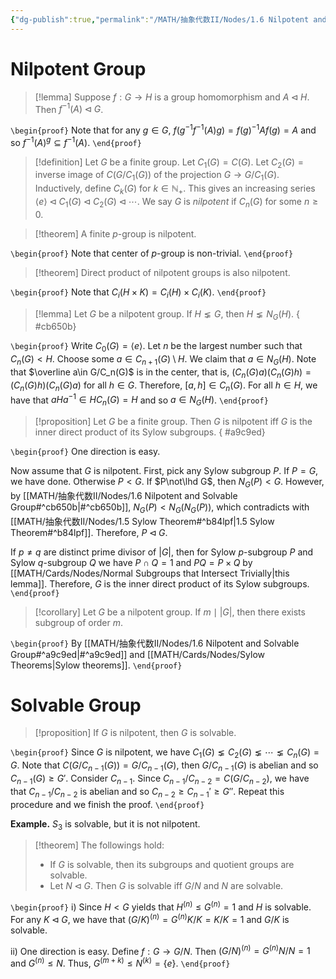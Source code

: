 ```yaml
---
{"dg-publish":true,"permalink":"/MATH/抽象代数II/Nodes/1.6 Nilpotent and Solvable Group/","dgPassFrontmatter":true}
---
```



# Nilpotent Group

> [!lemma]
> Suppose $f:G\to H$ is a group homomorphism and $A\lhd H$. Then $f^{-1}(A)\lhd G$.

`\begin{proof}`
Note that for any $g\in G$, $f(g^{-1}f^{-1}(A)g)=f(g)^{-1}Af(g)=A$ and so $f^{-1}(A)^g\subseteq f^{-1}(A)$. 
`\end{proof}`

> [!definition]
> Let $G$ be a finite group. Let $C_1(G)=C(G)$. Let $C_2(G)=\mbox{inverse image of }C(G/C_1(G))\mbox{ of the projection }G\to G/C_1(G)$. Inductively, define $C_k(G)$ for $k\in \mathbb{N}_{+}$. This gives an increasing series $\left\langle e\right\rangle\lhd C_1(G)\lhd C_2(G)\lhd\cdots$. We say $G$ is *nilpotent* if $C_n(G)$ for some $n\geqslant 0$. 


> [!theorem]
> A finite $p$-group is nilpotent.

`\begin{proof}`
Note that center of $p$-group is non-trivial.
`\end{proof}`
> [!theorem]
> Direct product of nilpotent groups is also nilpotent.

`\begin{proof}`
Note that $C_i(H\times K)=C_i(H)\times C_i(K)$. 
`\end{proof}`

> [!lemma]
> Let $G$ be a nilpotent group. If $H\lneq G$, then $H\lneq N_G(H)$.
{ #cb650b}


`\begin{proof}`
Write $C_0(G)=\left\langle e\right\rangle$. Let $n$ be the largest number such that $C_n(G)<H$. Choose some $a\in C_{n+1}(G)\setminus H$. We claim that $a\in N_G(H)$. Note that $\overline a\in G/C_n(G)$ is in the center, that is, $(C_n(G)a)(C_n(G)h)=(C_n(G)h)(C_n(G)a)$ for all $h\in G$. Therefore, $[a,h]\in C_n(G)$. For all $h\in H$, we have that $aHa^{-1}\in HC_n(G)=H$ and so $a\in N_G(H)$.
`\end{proof}`

> [!proposition]
> Let $G$ be a finite group. Then $G$ is nilpotent iff $G$ is the inner direct product of its Sylow subgroups.
{ #a9c9ed}


`\begin{proof}`
One direction is easy.

Now assume that $G$ is nilpotent. First, pick any Sylow subgroup $P$. If $P=G$, we have done. Otherwise $P<G$. If $P\not\lhd G$, then $N_G(P)<G$. However, by [[MATH/抽象代数II/Nodes/1.6 Nilpotent and Solvable Group#^cb650b\|#^cb650b]], $N_G(P)<N_G(N_G(P))$, which contradicts with [[MATH/抽象代数II/Nodes/1.5 Sylow Theorem#^b84lpf\|1.5 Sylow Theorem#^b84lpf]]. Therefore, $P\lhd G$. 

If $p\neq q$ are distinct prime divisor of $|G|$, then for Sylow $p$-subgroup $P$ and Sylow $q$-subgroup $Q$ we have $P\cap Q=1$ and $PQ=P\times Q$ by [[MATH/Cards/Nodes/Normal Subgroups that Intersect Trivially\|this lemma]]. Therefore, $G$ is the inner direct product of its Sylow subgroups.
`\end{proof}`

> [!corollary]
> Let $G$ be a nilpotent group. If $m\mid |G|$, then there exists subgroup of order $m$.

`\begin{proof}`
By [[MATH/抽象代数II/Nodes/1.6 Nilpotent and Solvable Group#^a9c9ed\|#^a9c9ed]] and [[MATH/Cards/Nodes/Sylow Theorems\|Sylow theorems]].
`\end{proof}`

# Solvable Group

> [!proposition]
> If $G$ is nilpotent, then $G$ is solvable.

`\begin{proof}`
Since $G$ is nilpotent, we have $C_1(G)\lneq C_2(G)\lneq\cdots\lneq C_n(G)=G$. Note that $C(G/C_{n-1}(G))=G/C_{n-1}(G)$, then $G/C_{n-1}(G)$ is abelian and so $C_{n-1}(G)\geqslant G'$. Consider $C_{n-1}$. Since $C_{n-1}/C_{n-2}=C(G/C_{n-2})$, we have that $C_{n-1}/C_{n-2}$ is abelian and so $C_{n-2}\geqslant C_{n-1}'\geqslant G''$. Repeat this procedure and we finish the proof.
`\end{proof}`

**Example.** $S_3$ is solvable, but it is not nilpotent.

> [!theorem]
> The followings hold:
> - If $G$ is solvable, then its subgroups and quotient groups are solvable.
> - Let $N\lhd G$. Then $G$ is solvable iff $G/N$ and $N$ are solvable.

`\begin{proof}`
i) Since $H<G$ yields that $H^{(n)}\leqslant G^{(n)}=1$ and $H$ is solvable. For any $K\lhd G$, we have that $(G/K)^{(n)}=G^{(n)}K/K=K/K=1$ and $G/K$ is solvable.

ii) One direction is easy. Define $f:G\to G/N$. Then $(G/N)^{(n)}=G^{(n)}N/N=1$ and $G^{(n)}\leqslant N$. Thus, $G^{(m+k)}\leqslant N^{(k)}=\{e\}$. 
`\end{proof}`

